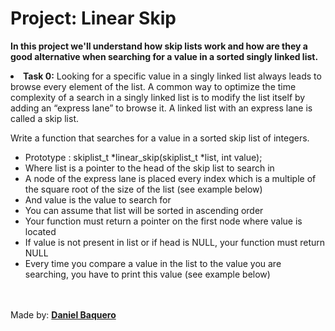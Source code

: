 <html>
<h1>Project: Linear Skip</h1>
<p><strong>In this project we'll understand how skip lists work and how are they a good alternative when searching for a value in a sorted singly linked list.</strong></p>
<body>
<li><strong>Task 0:</strong> Looking for a specific value in a singly linked list always leads to browse every element of the list. A common way to optimize the time complexity of a search in a singly linked list is to modify the list itself by adding an “express lane” to browse it. A linked list with an express lane is called a skip list.

Write a function that searches for a value in a sorted skip list of integers.
<ul>
<li>Prototype : skiplist_t *linear_skip(skiplist_t *list, int value);</li>
<li>Where list is a pointer to the head of the skip list to search in</li>
<li>A node of the express lane is placed every index which is a multiple of the square root of the size of the list (see example below)</li>
<li>And value is the value to search for</li>
<li>You can assume that list will be sorted in ascending order</li>
<li>Your function must return a pointer on the first node where value is located</li>
<li>If value is not present in list or if head is NULL, your function must return NULL</li>
<li>Every time you compare a value in the list to the value you are searching, you have to print this value (see example below)</li>
</ul>
</li>
</body>
<br>
<br>
<footer>Made by: <strong><a href="https://github.com/DanielBaquero28">Daniel Baquero</a></strong></footer>
</html>